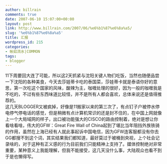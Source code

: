 ```yaml
---
author: billrain
comments: true
date: 2007-06-10 15:07:00+00:00
layout: post
link: http://www.billrain.com/2007/06/%e6%b1%87%e6%8a%a5/
slug: '%e6%b1%87%e6%8a%a5'
title: 汇报
wordpress_id: 215
categories:
- 帐如流水|COMMON
tags:
- blogger
---
```


11下周要回大连了可能，所以这2天抓紧与沈阳关键人物们吃饭，当然也随便品尝一下沈阳的各种美食，今天去莎娃蒂卡吃的泰国菜，莎娃蒂卡就是泰语你好的意思，第一次吃这个国家的风味，酸辣为主，咖喱处理的很好，因为一般的咖喱我是不吃的，不过有些东西味道比较怪，并不是所有人都会喜欢，总体来说还是值得推荐的。  
这几天BLOGGER又被疯掉，好像是11搬家以来的第三次了，有点钉子户被停水停电停气停电话的感觉，但是稍微有点计算机常识的还是封不住的，在中国上网就像上一个大局域网的样子，出口被功能强大的CISCO的路由控制着，绝对是想让你看啥看啥，伟大的GFW：Great Fire Wall of China起到了堪比当年阻挡外族铁骑的作用，虽然在上海已经有人就此事起诉中国电信，因为GFW连客服都没有你去GG都搜不到这个词，其实结果我们都知道，最好莫过于被桶到央视，上个社会记录啥的，对于这种有正义感的行为目前我们只能精神上支持了。媒体控制绝对非常重要，某种意义上我能理解，但我不能接受，这几天没什么事，大陆观众也看不到于是也懒得写。
